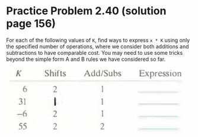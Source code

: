 # Practice Problem 2.40 (solution page 156)
For each of the following values of `K`, find ways to express `x * K` using only the specified number of operations, where we consider both additions and subtractions to have comparable cost. You may need to use some tricks beyond the simple form A and B rules we have considered so far.

![](./images/2.40.png)